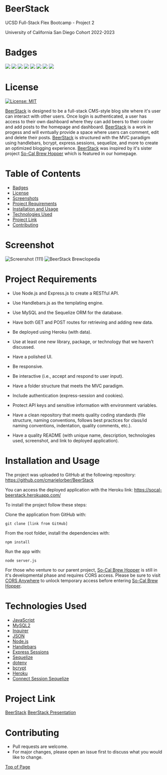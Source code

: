 # BeerStack

UCSD Full-Stack Flex Bootcamp - Project 2

University of California San Diego Cohort 2022-2023

# Badges

<p>
  <img src="https://img.shields.io/badge/-JavaScript-yellow" />
  <img src="https://img.shields.io/badge/-MySQL2-red" />
  <img src="https://img.shields.io/badge/-JSON-blue" />
  <img src="https://img.shields.io/badge/-Node-green" />
  <img src="https://img.shields.io/badge/-Handlebars-orange" />
  <img src="https://img.shields.io/badge/-Express Sessions-teal" />
  <img src="https://img.shields.io/badge/-Sequelize-black" />
  <img src="https://img.shields.io/badge/-Heroku-purple" />
</p>

# License

[![License: MIT](https://img.shields.io/badge/License-MIT-yellow.svg)](https://opensource.org/licenses/MIT)

[BeerStack](https://socal-beerstack.herokuapp.com/) is designed to be a full-stack CMS-style blog site where it's user can interact with other users. Once login is authenticated, a user has access to their own dashboard where they can add beers to their cooler and add posts to the homepage and dashboard. [BeerStack](https://socal-beerstack.herokuapp.com/) is a work in progess and will evntually provide a space where users can comment, edit and delete their posts. 
[BeerStack](https://socal-beerstack.herokuapp.com/) is structured with the MVC paradigm using handlebars, bcrypt, express.sessions, sequelize, and more to create an optimized blogging experience. [BeerStack](https://socal-beerstack.herokuapp.com/) was inspired by it's sister project [So-Cal Brew Hopper](https://isaacagonzalez.github.io/Bootcamp-Project-1/) which is featured in our homepage. 

# Table of Contents

- [Badges](#badges)
- [License](#license)
- [Screenshots](#screenshots)
- [Project Requirements](#project-requirements)
- [Installation and Usage](#installation-and-usage)
- [Technologies Used](#technologies-used)
- [Project Link](#project-link)
- [Contributing](#contributing)

# Screenshot

![Screenshot (111)](https://user-images.githubusercontent.com/109984761/213993446-bf4c6726-af4a-48c5-a96e-4f387cb1eeec.png)
![BeerStack Brewclopedia](https://user-images.githubusercontent.com/109984761/213993468-987a92bf-ebf7-4753-bb41-b8251051ab9c.png)

# Project Requirements
* Use Node.js and Express.js to create a RESTful API.

* Use Handlebars.js as the templating engine.

* Use MySQL and the Sequelize ORM for the database.

* Have both GET and POST routes for retrieving and adding new data.

* Be deployed using Heroku (with data).

* Use at least one new library, package, or technology that we haven’t discussed.

* Have a polished UI.

* Be responsive.

* Be interactive (i.e., accept and respond to user input).

* Have a folder structure that meets the MVC paradigm.

* Include authentication (express-session and cookies).

* Protect API keys and sensitive information with environment variables.

* Have a clean repository that meets quality coding standards (file structure, naming conventions, follows best practices for class/id naming conventions, indentation, quality comments, etc.).

* Have a quality README (with unique name, description, technologies used, screenshot, and link to deployed application).

# Installation and Usage

The project was uploaded to GitHub at the following repository: https://github.com/cmarielorber/BeerStack

You can access the deployed application with the Heroku link: https://socal-beerstack.herokuapp.com/

To install the project follow these steps:

Clone the application from GitHub with:
```
git clone [link from GitHub]
```
From the root folder, install the dependencies with:
```
npm install
```
Run the app with:
```
node server.js
```
For those who venture to our parent project, [So-Cal Brew Hopper](https://isaacagonzalez.github.io/Bootcamp-Project-1/) is still in it's developmental phase and requires CORS access. Please be sure to visit [CORS Anywhere](https://cors-anywhere.herokuapp.com/corsdemo) to unlock temporary access before entering [So-Cal Brew Hopper](https://isaacagonzalez.github.io/Bootcamp-Project-1/).

# Technologies Used

- <a href="https://www.javascript.com/" target="_blank">JavaScript</a>
- <a href="https://www.npmjs.com/package/mysql2?activeTab=readme">MySQL2</a>
- <a href="https://www.npmjs.com/package/inquirer/v/8.2.4">Inquirer</a>
- <a href="https://www.json.org/json-en.html" target="_blank">JSON</a>
- <a href="https://nodejs.org/en/" target="_blank">Node.js</a>
- <a href="https://www.npmjs.com/package/express-handlebars" target="_blank">Handlebars</a>
- <a href="https://www.npmjs.com/package/express-session" target="_blank">Express Sessions</a>
- <a href="https://www.npmjs.com/package/sequelize" target="_blank">Sequelize</a>
- <a href="https://www.npmjs.com/package/dotenv" target="_blank">dotenv</a>
- <a href="https://www.npmjs.com/package/bcrypt" target="_blank">bcrypt</a>
- <a href="https://devcenter.heroku.com/articles/heroku-cli" target="_blank">Heroku</a>
- <a href="https://www.npmjs.com/package/connect-session-sequelize" target="_blank">Connect Session Sequelize</a>

# Project Link

[BeerStack](https://socal-beerstack.herokuapp.com/)
[BeerStack Presentation](https://docs.google.com/presentation/d/15hSn8MMS_9yVPyyFyTjIasWqzz-44rC4soTjx3Zvu4k/edit?usp=sharing)

# Contributing

* Pull requests are welcome. 
* For major changes, please open an issue first to discuss what you would like to change.

[Top of Page](#beerstack)
